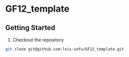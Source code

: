 # GF12_template

## Getting Started

1. Checkout the repository
```sh
git clone git@github.com:lnis-uofu/GF12_template.git
```
